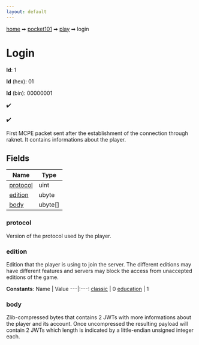 ```yaml
---
layout: default
---
```


[home](/) ➡ [pocket101](/protocol/pocket101) ➡ [play](/protocol/pocket101/play) ➡ login

# Login

**Id**: 1

**Id** (hex): 01

**Id** (bin): 00000001

✔️

✔️

First MCPE packet sent after the establishment of the connection through raknet. It contains informations about the player.

## Fields

Name | Type
---|---
[protocol](#protocol) | uint
[edition](#edition) | ubyte
[body](#body) | ubyte[]

### protocol

Version of the protocol used by the player.

### edition

Edition that the player is using to join the server. The different editions may have different features and servers may block the access from unaccepted editions of the game.

**Constants**:
Name | Value
---|:---:
[classic](edition_classic) | 0
[education](edition_education) | 1

### body

Zlib-compressed bytes that contains 2 JWTs with more informations about the player and its account. Once uncompressed the resulting payload will contain 2 JWTs which length is indicated by a little-endian unsigned integer each.

